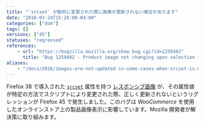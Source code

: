 ```yaml
---
title: "`srcset` が動的に変更された際に画像が更新されない場合があります"
date: "2016-03-24T15:26:00-04:00"
categories: ["dom"]
tags: []
versions: ["45"]
statuses: "regressed"
references:
    - url: "https://bugzilla.mozilla.org/show_bug.cgi?id=1259482"
      title: "Bug 1259482 - Product image not changing upon selection in Woocommerce/Wordpress"
aliases:
    - "/docs/2016/images-are-not-updated-in-some-cases-when-srcset-is-modified/"
---
```

Firefox 38 で導入された [`srcset`](https://developer.mozilla.org/ja/docs/Web/HTML/Element/img#attr-srcset) 属性を持つ [レスポンシブ画像](https://developer.mozilla.org/ja/Learn/HTML/Multimedia_and_embedding/Responsive_images) が、その属性値が特定の方法でスクリプトにより変更された際、正しく更新されないというリグレッションが Firefox 45 で発生しました。このバグは *WooCommerce* を使用したオンラインストア上の製品画像表示に影響しています。Mozilla 開発者が解決策に取り組みます。
